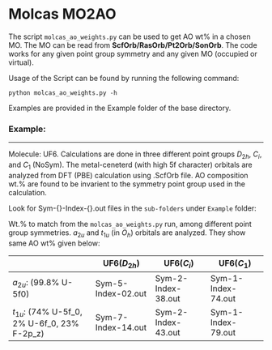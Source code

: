 # Molcas MO2AO

The script `molcas_ao_weights.py` can be used to get AO wt% in a
chosen MO. The MO can be read from **ScfOrb/RasOrb/Pt2Orb/SonOrb**. 
The code works for any given point group symmetry and any given 
MO (occupied or virtual). 

Usage of the Script can be found by running the following command:
 
```
python molcas_ao_weights.py -h
```

Examples are provided in the Example folder of the base directory.

### Example:
------------
Molecule: UF6. Calculations are done in three different point groups 
*D*<sub>2*h*</sub>, *C*<sub>*i*</sub>, and *C*<sub>1</sub> (NoSym). The
metal-ceneterd (with high 5f character) orbitals are analyzed from DFT (PBE) 
calculation using .ScfOrb file. AO composition wt.% are found to be invarient to 
the symmetry point group used in the calculation. 

Look for Sym-{}-Index-{}.out files in the `sub-folders` under `Example` folder:

Wt.% to match from the `molcas_ao_weights.py` run, among different 
point group symmetries. *a*<sub>2*u*</sub> and *t*<sub>1*u*</sub> (in
*O*<sub>*h*</sub>) orbitals are analyzed.
They show same AO wt% given below:

|                                                         | UF6(*D*<sub>2*h*</sub>) | UF6(*C*<sub>*i*</sub>) | UF6(*C*<sub>1</sub>) |            
|---------------------------------------------------------|-------------------------|------------------------|----------------------|
| *a*<sub>2*u*</sub>: (99.8% U-5f0)                       | Sym-5-Index-02.out      | Sym-2-Index-38.out     | Sym-1-Index-74.out   |
| *t*<sub>1*u*</sub>: (74% U-5f_0, 2% U-6f_0, 23% F-2p_z) | Sym-7-Index-14.out      | Sym-2-Index-43.out     | Sym-1-Index-79.out   |


